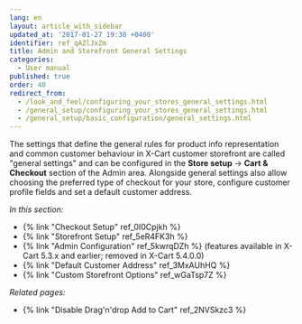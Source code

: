 ```yaml
---
lang: en
layout: article_with_sidebar
updated_at: '2017-01-27 19:38 +0400'
identifier: ref_qAZlJxZm
title: Admin and Storefront General Settings
categories:
  - User manual
published: true
order: 40
redirect_from:
  - /look_and_feel/configuring_your_stores_general_settings.html
  - /general_setup/configuring_your_stores_general_settings.html
  - /general_setup/basic_configuration/general_settings.html
---
```

The settings that define the general rules for product info representation and common customer behaviour in X-Cart customer storefront are called "general settings" and can be configured in the **Store setup** -> **Cart & Checkout** section of the Admin area. Alongside general settings also allow choosing the preferred type of checkout for your store, configure customer profile fields and set a default customer address. 


_In this section:_

*  {% link "Checkout Setup" ref_0I0Cpjkh %}
*  {% link "Storefront Setup" ref_5eR4FK3h %}
*  {% link "Admin Configuration" ref_5kwrqDZh %} (features available in X-Cart 5.3.x and earlier; removed in X-Cart 5.4.0.0)
*  {% link "Default Customer Address" ref_3MxAUhHQ %}
*  {% link "Custom Storefront Options" ref_wGaTsp7Z %}

_Related pages:_

   * {% link "Disable Drag'n'drop Add to Cart" ref_2NVSkzc3 %}
